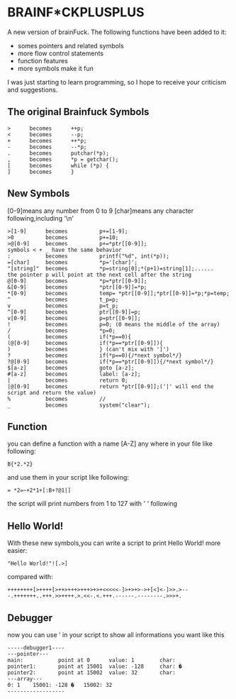 # BRAINF*CKPLUSPLUS
A new version of brainFuck.
The following functions have been added to it:
- somes pointers and related symbols
- more flow control statements
- function features
- more symbols make it fun

I was just starting to learn programming, so I hope to receive your criticism and suggestions.
## The original Brainfuck Symbols
```
>      becomes      ++p;
<      becomes      --p;
+      becomes      ++*p;
-      becomes      --*p;
.      becomes      putchar(*p);
,      becomes      *p = getchar();
[      becomes      while (*p) {
]      becomes      }
```
## New Symbols
[0-9]means any number from 0 to 9
[char]means any character following,including '\n'
```
>[1-9]      becomes          p+=[1-9];
>0          becomes          p+=10;
>@[0-9]     becomes          p+=*ptr[[0-9]];
symbols < + _ have the same behavior
:           becomes          printf("%d", int(*p));
=[char]     becomes          *p='[char]';
"[string]"  becomes          *p=string[0];*(p+1)=string[1];......
the pointer p will point at the next cell after the string
@[0-9]      becomes          *p=*ptr[[0-9]];
&[0-9]      becomes          *ptr[[0-9]]=*p;
*[0-9]      becomes          temp= *ptr[[0-9]];*ptr[[0-9]]=*p;*p=temp;
^           becomes          t_p=p;
v           becomes          p=t_p;
^[0-9]      becomes          ptr[[0-9]]=p;
v[0-9]      becomes          p=ptr[[0-9]];
!           becomes          p=0; (0 means the middle of the array)
/           becomes          *p=0;
(           becomes          if(*p==0){
(@[0-9]     becomes          if(*p==*ptr[[0-9]]){
)           becomes          } (can't mix with ']')
?           becomes          if(*p==0){/*next symbol*/}
?@[0-9]     becomes          if(*p==*ptr[[0-9]]){/*next symbol*/}
$[a-z]      becomes          goto [a-z];
#[a-z]      becomes          label: [a-z];
|           becomes          return 0;
|@[0-9]     becomes          return *ptr[[0-9]];('|' will end the script and return the value)
%           becomes          //
_           becomes          system("clear");
```
## Function
you can define a function with a name [A-Z] any where in your file like following:
```
B{*2.*2}
```
and use them in your script like following:
```
= *2=~+2*1+[:B+?@1|]
```
the script will print numbers from 1 to 127 with ' ' following
## Hello World!
With these new symbols,you can write a script to print Hello World! more easier:
```
"Hello World!"![.>]
```
compared with:
```
++++++++[>++++[>++>+++>+++>+>+<<<<<-]>+>+>->+[<]<-]>>.>---.+++++++..+++.>>++++.>.<<-.<.+++.------.--------.>>>+.
```
## Debugger
now you can use ' in your script to show all informations you want like this
```
-----debugger1----
---pointer---
main:           point at 0      value: 1        char: 
pointer1:       point at 15001  value: -128     char: �
pointer2:       point at 15002  value: 32       char:  
---array---
0: 1    15001: -128 �   15002: 32  
------------------
```